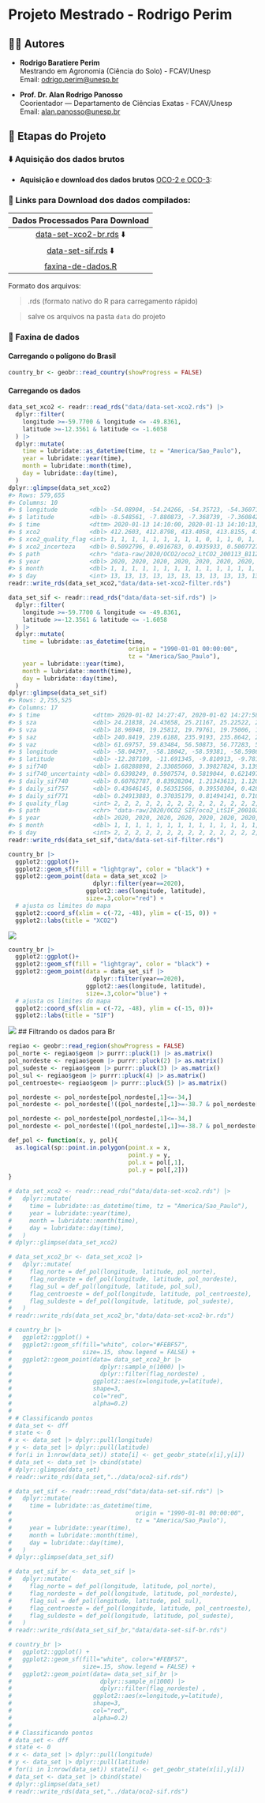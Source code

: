 
<!-- README.md is generated from README.Rmd. Please edit that file -->

# Projeto Mestrado - Rodrigo Perim

## 👨‍🔬 Autores

- **Rodrigo Baratiere Perim**  
  Mestrando em Agronomia (Ciência do Solo) - FCAV/Unesp  
  Email: [odrigo.perim@unesp.br](mailto:rodrigo.perim@unesp.br)

- **Prof. Dr. Alan Rodrigo Panosso**  
  Coorientador — Departamento de Ciências Exatas - FCAV/Unesp  
  Email: <alan.panosso@unesp.br>

## 📁 Etapas do Projeto

### ⬇️ Aquisição dos dados brutos

- **Aquisição e download dos dados brutos** [OCO-2 e
  OCO-3](https://disc.gsfc.nasa.gov):

### 🔗 Links para Download dos dados compilados:

| Dados Processados Para Download |
|:--:|
| [data-set-xco2-br.rds](https://drive.google.com/file/d/1iq97nQyR-kKMEygV6C-2OsKE41mIkLF5/view?usp=sharing) ⬇️ |
| [data-set-sif.rds](https://drive.google.com/file/d/1Tvy4T2O3YwY9sQwvHnDD3sZWkoqvwZbw/view?usp=sharing) ⬇️ |
| [faxina-de-dados.R](https://raw.githubusercontent.com/arpanosso/projeto-mestrado-perim/refs/heads/master/data-raw/faxina-de-dados.R) |

Formato dos arquivos:

> .rds (formato nativo do R para carregamento rápido)

> salve os arquivos na pasta `data` do projeto

### 🧹 Faxina de dados

#### Carregando o polígono do Brasil

``` r
country_br <- geobr::read_country(showProgress = FALSE)
```

#### Carregando os dados

``` r
data_set_xco2 <- readr::read_rds("data/data-set-xco2.rds") |> 
  dplyr::filter(
    longitude >=-59.7700 & longitude <= -49.8361,
    latitude >=-12.3561 & latitude <= -1.6058
  ) |> 
  dplyr::mutate(
    time = lubridate::as_datetime(time, tz = "America/Sao_Paulo"),
    year = lubridate::year(time),
    month = lubridate::month(time),
    day = lubridate::day(time),
  ) 
dplyr::glimpse(data_set_xco2)
#> Rows: 579,655
#> Columns: 10
#> $ longitude         <dbl> -54.08904, -54.24266, -54.35723, -54.36071, -54.3601…
#> $ latitude          <dbl> -8.548561, -7.880873, -7.368739, -7.360842, -7.37159…
#> $ time              <dttm> 2020-01-13 14:10:00, 2020-01-13 14:10:13, 2020-01-1…
#> $ xco2              <dbl> 412.2603, 412.8798, 413.4058, 413.8155, 414.6043, 41…
#> $ xco2_quality_flag <int> 1, 1, 1, 1, 1, 1, 1, 1, 1, 0, 1, 1, 0, 1, 1, 1, 1, 1…
#> $ xco2_incerteza    <dbl> 0.5092796, 0.4916783, 0.4935933, 0.5007727, 0.514624…
#> $ path              <chr> "data-raw/2020/OCO2/oco2_LtCO2_200113_B11210Ar_24091…
#> $ year              <dbl> 2020, 2020, 2020, 2020, 2020, 2020, 2020, 2020, 2020…
#> $ month             <dbl> 1, 1, 1, 1, 1, 1, 1, 1, 1, 1, 1, 1, 1, 1, 1, 1, 1, 1…
#> $ day               <int> 13, 13, 13, 13, 13, 13, 13, 13, 13, 13, 13, 13, 13, …
readr::write_rds(data_set_xco2,"data/data-set-xco2-filter.rds")
```

``` r
data_set_sif <- readr::read_rds("data/data-set-sif.rds") |> 
  dplyr::filter(
    longitude >=-59.7700 & longitude <= -49.8361,
    latitude >=-12.3561 & latitude <= -1.6058
  ) |>  
  dplyr::mutate(
    time = lubridate::as_datetime(time, 
                                  origin = "1990-01-01 00:00:00",
                                  tz = "America/Sao_Paulo"),
    year = lubridate::year(time),
    month = lubridate::month(time),
    day = lubridate::day(time),
  )
dplyr::glimpse(data_set_sif)
#> Rows: 2,755,525
#> Columns: 17
#> $ time               <dttm> 2020-01-02 14:27:47, 2020-01-02 14:27:58, 2020-01-…
#> $ sza                <dbl> 24.21838, 24.43658, 25.21167, 25.22522, 25.20837, 2…
#> $ vza                <dbl> 18.96948, 19.25812, 19.79761, 19.75006, 19.91901, 1…
#> $ saz                <dbl> 240.8419, 239.6188, 235.9193, 235.8642, 235.9224, 2…
#> $ vaz                <dbl> 61.69757, 59.83484, 56.50873, 56.77283, 55.88147, 5…
#> $ longitude          <dbl> -58.04297, -58.18042, -58.59381, -58.59863, -58.597…
#> $ latitude           <dbl> -12.287109, -11.691345, -9.810913, -9.781616, -9.81…
#> $ sif740             <dbl> 1.68288898, 2.33085060, 3.39827824, 3.13973331, 1.7…
#> $ sif740_uncertainty <dbl> 0.6398249, 0.5907574, 0.5819044, 0.6214972, 0.57474…
#> $ daily_sif740       <dbl> 0.60762787, 0.83928204, 1.21343613, 1.12081718, 0.6…
#> $ daily_sif757       <dbl> 0.43646145, 0.56351566, 0.39550304, 0.42863560, 0.3…
#> $ daily_sif771       <dbl> 0.24913883, 0.37035179, 0.81494141, 0.71052551, 0.3…
#> $ quality_flag       <int> 2, 2, 2, 2, 2, 2, 2, 2, 2, 2, 2, 2, 2, 2, 2, 2, 2, …
#> $ path               <chr> "data-raw/2020/OCO2 SIF/oco2_LtSIF_200102_B11012Ar_…
#> $ year               <dbl> 2020, 2020, 2020, 2020, 2020, 2020, 2020, 2020, 202…
#> $ month              <dbl> 1, 1, 1, 1, 1, 1, 1, 1, 1, 1, 1, 1, 1, 1, 1, 1, 1, …
#> $ day                <int> 2, 2, 2, 2, 2, 2, 2, 2, 2, 2, 2, 2, 2, 2, 2, 2, 2, …
readr::write_rds(data_set_sif,"data/data-set-sif-filter.rds")
```

``` r
country_br |> 
  ggplot2::ggplot()+
  ggplot2::geom_sf(fill = "lightgray", color = "black") +
  ggplot2::geom_point(data = data_set_xco2 |> 
                        dplyr::filter(year==2020),
                      ggplot2::aes(longitude, latitude),
                      size=.3,color="red") +
  # ajusta os limites do mapa
  ggplot2::coord_sf(xlim = c(-72, -48), ylim = c(-15, 0)) +
  ggplot2::labs(title = "XCO2")
```

![](README_files/figure-gfm/unnamed-chunk-5-1.png)<!-- -->

``` r
country_br |> 
  ggplot2::ggplot()+
  ggplot2::geom_sf(fill = "lightgray", color = "black") +
  ggplot2::geom_point(data = data_set_sif |> 
                        dplyr::filter(year==2020),
                      ggplot2::aes(longitude, latitude),
                      size=.3,color="blue") +
  # ajusta os limites do mapa
  ggplot2::coord_sf(xlim = c(-72, -48), ylim = c(-15, 0))+
  ggplot2::labs(title = "SIF")
```

![](README_files/figure-gfm/unnamed-chunk-6-1.png)<!-- --> \## Filtrando
os dados para Br

``` r
regiao <- geobr::read_region(showProgress = FALSE)
pol_norte <- regiao$geom |> purrr::pluck(1) |> as.matrix()
pol_nordeste <- regiao$geom |> purrr::pluck(2) |> as.matrix()
pol_sudeste <- regiao$geom |> purrr::pluck(3) |> as.matrix()
pol_sul <- regiao$geom |> purrr::pluck(4) |> as.matrix()
pol_centroeste<- regiao$geom |> purrr::pluck(5) |> as.matrix()

pol_nordeste <- pol_nordeste[pol_nordeste[,1]<=-34,]
pol_nordeste <- pol_nordeste[!((pol_nordeste[,1]>=-38.7 & pol_nordeste[,1]<=-38.6) & pol_nordeste[,2]<= -15),]

pol_nordeste <- pol_nordeste[pol_nordeste[,1]<=-34,]
pol_nordeste <- pol_nordeste[!((pol_nordeste[,1]>=-38.7 & pol_nordeste[,1]<=-38.6) & pol_nordeste[,2]<= -15),]
```

``` r
def_pol <- function(x, y, pol){
  as.logical(sp::point.in.polygon(point.x = x,
                                  point.y = y,
                                  pol.x = pol[,1],
                                  pol.y = pol[,2]))
}
```

``` r
# data_set_xco2 <- readr::read_rds("data/data-set-xco2.rds") |> 
#   dplyr::mutate(
#     time = lubridate::as_datetime(time, tz = "America/Sao_Paulo"),
#     year = lubridate::year(time),
#     month = lubridate::month(time),
#     day = lubridate::day(time),
#   ) 
# dplyr::glimpse(data_set_xco2)
```

``` r
# data_set_xco2_br <- data_set_xco2 |>
#   dplyr::mutate(
#     flag_norte = def_pol(longitude, latitude, pol_norte),
#     flag_nordeste = def_pol(longitude, latitude, pol_nordeste),
#     flag_sul = def_pol(longitude, latitude, pol_sul),
#     flag_centroeste = def_pol(longitude, latitude, pol_centroeste),
#     flag_suldeste = def_pol(longitude, latitude, pol_sudeste),
#   )
# readr::write_rds(data_set_xco2_br,"data/data-set-xco2-br.rds")
```

``` r
# country_br |>
#   ggplot2::ggplot() +
#   ggplot2::geom_sf(fill="white", color="#FEBF57",
#                    size=.15, show.legend = FALSE) +
#   ggplot2::geom_point(data= data_set_xco2_br |>
#                         dplyr::sample_n(1000) |>
#                         dplyr::filter(flag_nordeste) ,
#                       ggplot2::aes(x=longitude,y=latitude),
#                       shape=3,
#                       col="red",
#                       alpha=0.2)
# 
# # Classificando pontos
# data_set <- dff
# state <- 0
# x <- data_set |> dplyr::pull(longitude)
# y <- data_set |> dplyr::pull(latitude)
# for(i in 1:nrow(data_set)) state[i] <- get_geobr_state(x[i],y[i])
# data_set <- data_set |> cbind(state)
# dplyr::glimpse(data_set)
# readr::write_rds(data_set,"../data/oco2-sif.rds")
```

``` r
# data_set_sif <- readr::read_rds("data/data-set-sif.rds") |> 
#   dplyr::mutate(
#     time = lubridate::as_datetime(time, 
#                                   origin = "1990-01-01 00:00:00",
#                                   tz = "America/Sao_Paulo"),
#     year = lubridate::year(time),
#     month = lubridate::month(time),
#     day = lubridate::day(time),
#   )
# dplyr::glimpse(data_set_sif)
```

``` r
# data_set_sif_br <- data_set_sif |>
#   dplyr::mutate(
#     flag_norte = def_pol(longitude, latitude, pol_norte),
#     flag_nordeste = def_pol(longitude, latitude, pol_nordeste),
#     flag_sul = def_pol(longitude, latitude, pol_sul),
#     flag_centroeste = def_pol(longitude, latitude, pol_centroeste),
#     flag_suldeste = def_pol(longitude, latitude, pol_sudeste),
#   )
# readr::write_rds(data_set_sif_br,"data/data-set-sif-br.rds")
```

``` r
# country_br |>
#   ggplot2::ggplot() +
#   ggplot2::geom_sf(fill="white", color="#FEBF57",
#                    size=.15, show.legend = FALSE) +
#   ggplot2::geom_point(data= data_set_sif_br |>
#                         dplyr::sample_n(1000) |>
#                         dplyr::filter(flag_nordeste) ,
#                       ggplot2::aes(x=longitude,y=latitude),
#                       shape=3,
#                       col="red",
#                       alpha=0.2)
# 
# # Classificando pontos
# data_set <- dff
# state <- 0
# x <- data_set |> dplyr::pull(longitude)
# y <- data_set |> dplyr::pull(latitude)
# for(i in 1:nrow(data_set)) state[i] <- get_geobr_state(x[i],y[i])
# data_set <- data_set |> cbind(state)
# dplyr::glimpse(data_set)
# readr::write_rds(data_set,"../data/oco2-sif.rds")
```
